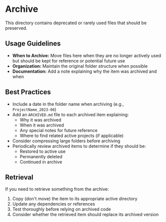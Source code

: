 # Archive

This directory contains deprecated or rarely used files that should be preserved.

## Usage Guidelines

- **When to Archive:** Move files here when they are no longer actively used but should be kept for reference or potential future use
- **Organization:** Maintain the original folder structure when possible
- **Documentation:** Add a note explaining why the item was archived and when

## Best Practices

- Include a date in the folder name when archiving (e.g., `ProjectName_2023-06`)
- Add an `ARCHIVED.md` file to each archived item explaining:
  - Why it was archived
  - When it was archived
  - Any special notes for future reference
  - Where to find related active projects (if applicable)
- Consider compressing large folders before archiving
- Periodically review archived items to determine if they should be:
  - Restored to active use
  - Permanently deleted
  - Continued in archive

## Retrieval

If you need to retrieve something from the archive:

1. Copy (don't move) the item to its appropriate active directory
2. Update any dependencies or references
3. Test thoroughly before relying on archived code
4. Consider whether the retrieved item should replace its archived version
